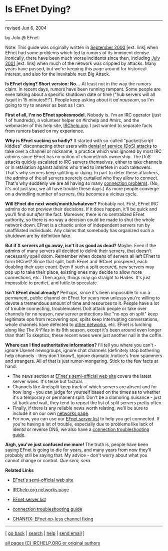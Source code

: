 # Is EFnet Dying?

* * *

revised Jun 6, 2004

by Jolo @ EFnet

Note: This guide was originally written in [September
2000](http://slashdot.org/articles/00/09/26/1145220.shtml) [ext. link] when
EFnet had some problems which led to rumors of its imminent demise.
Ironically, there have been much worse incidents since then, including [July
2001](http://slashdot.org/article.pl?sid=01/07/11/2220218) [ext. link] when
much of the network was crippled by attacks. Many years have passed, but we're
keeping this page around for historical interest, and also for the inevitable
next Big Attack.

**Is EFnet dying? Short version: No...** At least not in the way the rumors claim. In recent days, rumors have been running rampant. Some people are even talking about a specific shutdown date or time ("hub servers will all /squit in 15 minutes!!!"). People keep asking about it _ad nauseum_, so I'm going to try to answer as best as I can. 

**First of all, I'm no EFnet spokesmodel.** Nobody is. I'm an IRC operator (just 1 of hundreds), a volunteer helper on #irchelp and #mirc, and the webmaster of this help site, [IRChelp.org](http://www.irchelp.org/). I just wanted to separate facts from rumors based on my experience. 

**Why is EFnet sucking so badly?** It started with so-called "packet/script kiddies" disconnecting other users with [denial of service (DoS) attacks](/irchelp/nuke/) to take over a channel or nickname, a practice which was ignored by most IRC admins since EFnet has no notion of channel/nick ownership. The DoS attacks quickly escalated to IRC servers themselves, either to take channels or in retaliation against admins who tried to interfere in such takeovers. That's why servers keep splitting or dying. In part to deter these attackers, the admins of the all servers severely curtailed who they allow to connect. That's why suddenly we are all having so many [connection problems](/irchelp/networks/connectprob.html). (No, it's not just you, we all have trouble these days.) As more people converge on a dwindling number of servers, this becomes a vicious cycle. 

**Will EFnet die next week/month/whatever?** Probably not. First, EFnet IRC admins do not preview their decisions. If it does happen, it'll be quick and you'll find out _after_ the fact. Moreover, there is no centralized EFnet authority, so there is no way a decision could be made to shut the whole network down. EFnet is a chaotic union of independent servers run by unaffiliated individuals. Any claims that somebody has organized such a shutdown are by definition fake. 

**But if X servers all go away, isn't it as good as dead?** Maybe. Even if the admins of many servers all decided to delink their servers, that doesn't necessarily spell doom. Remember when dozens of servers all left EFnet to form IRCnet? Since that split, both EFnet and IRCnet prospered, each doubling their user count. Even if such a split occured, new servers may pop up to take their place, existing ones may decide to allow more connections, etc. Then again, things may go straight to Hades. It's just impossible to predict, and futile to speculate. 

**Isn't EFnet dead already?** Perhaps, since it's been impossible to run a permanent, public channel on EFnet for years now unlesss you're willing to devote a tremendous amount of time and resources to it. People have a lot of trouble connecting, troublemakers DoS attack people or take over channels for no reason, new server protections like "no ops on split" keep legitimate ops from recovering ops, splits keep interrupting conversations, whole channels have defected to [other networks](index.html), etc. EFnet is lurching along like _The X-Files_ in its 9th season, except it's been around even longer than that! To skeptics, these recent woes were just another nail in the coffin. 

**Where can I find authoritative information?** I'll tell you where you can't - ignore Usenet newsgroups, ignore chat channels (definitely stop bothering help channels - they don't know!), ignore dramatic /notice's from spammers and strangers. All of that is just rumor-mongering. Stick to the few facts at hand: 

  * The news section at [EFnet's semi-official web site](http://www.efnet.org) covers the latest server woes. It's terse but factual. 
  * Channels like #netsplit keep track of which servers are absent and for how long - you can judge for yourself based on the times as to whether it's a temporary or permanent split. Don't be a clamoring nuisance - just sit back and wait, they tend to repeat the list of split servers pretty often. 
  * Finally, if there is any reliable news worth relating, we'll be sure to include it on our own [networks page](index.html). 
  * For now, you can use our [EFnet server list](servers/efnet.html) to help you get connected. If you're having a lot of trouble, especially due to problems like lack of identd or reverse DNS, we also have a [connection troubleshooting guide](/irchelp/networks/connectprob.html). 

**Argh, you've just confused me more!** The truth is, people have been saying EFnet is going to die for years, and many years from now they'll probably still be saying that. My advice - don't worry about what you cannot change or control. _Que sera, sera._

**Related Links**

  * [EFnet's semi-official web site](http://www.efnet.info)
  * [IRChelp.org networks page](index.html)  

  * [EFnet server list](servers/efnet.html)
  * [connection troubleshooting guide](connectprob.html)
  * [CHANFIX: EFnet op-less channel fixing](../ircd/chanfix.html)

* * *



[ [go back](/irchelp/) | [search](/irchelp/search_engine.cgi) |
[help](/irchelp/help.html) | [send email](/irchelp/mail.cgi) ]

[all pages (C) IRCHELP.ORG or original authors](/irchelp/credit.html)


